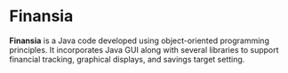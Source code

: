 # Finansia
**Finansia** is a Java code developed using object-oriented programming principles. It incorporates Java GUI along with several libraries to support financial tracking, graphical displays, and savings target setting.
